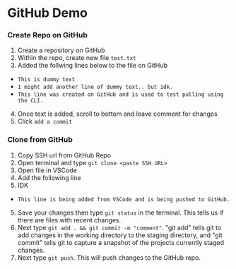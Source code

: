 # GitHub Demo

### Create Repo on GitHub

1. Create a repository on GitHub
2. Within the repo, create new file `test.txt`
3. Added the follwing lines below to the file on GitHub

- `This is dummy text`
- `I might add another line of dummy text.. but idk.`
- `This line was created on GitHub and is used to test pulling using the CLI.`

4. Once text is added, scroll to bottom and leave comment for changes
5. Click `add a commit`

### Clone from GitHub

1. Copy SSH url from GitHub Repo
2. Open terminal and type `git clone <paste SSH URL>`
3. Open file in VSCode
4. Add the following line
5. IDK

- `This line is being added from VSCode and is being pushed to GitHub.`

5. Save your changes then type `git status` in the terminal. This tells us if there are files with recent changes.
6. Next type `git add . && git commit -m "comment"`. "git add" tells git to add changes in the working directory to the staging directory, and "git commit" tells git to capture a snapshot of the projects currently staged changes.
7. Next type `git push`. This will push changes to the GitHub repo.
